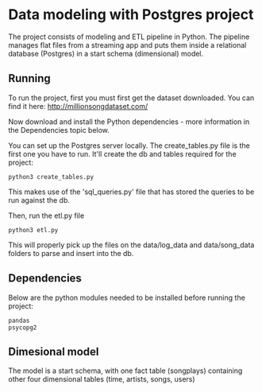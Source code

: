 # Data modeling with Postgres project

The project consists of modeling and ETL pipeline in Python. The pipeline manages flat files from a streaming app and puts them inside a relational database (Postgres) in a start schema (dimensional) model.

## Running
To run the project, first you must first get the dataset downloaded. You can find it here: http://millionsongdataset.com/

Now download and install the Python dependencies - more information in the Dependencies topic below.

You can set up the Postgres server locally. The create_tables.py file is the first one you have to run. It'll create the db and tables required for the project:

    python3 create_tables.py

This makes use of the 'sql_queries.py' file that has stored the queries to be run against the db.

Then, run the etl.py file

    python3 etl.py

This will properly pick up the files on the data/log_data and data/song_data folders to parse and insert into the db.

## Dependencies
Below are the python modules needed to be installed before running the project:

    pandas
    psycopg2

## Dimesional model
The model is a start schema, with one fact table (songplays) containing other four dimensional tables (time, artists, songs, users)
